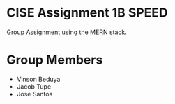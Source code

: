 # CISE Assignment 1B SPEED 
Group Assignment using the MERN stack.

# Group Members
- Vinson Beduya
- Jacob Tupe
- Jose Santos
